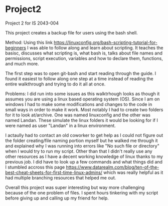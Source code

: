 # Project2
Project 2 for IS 2043-004

This project creates a backup file for users using the bash shell. 

Method:
Using this link https://linuxconfig.org/bash-scripting-tutorial-for-beginners I was able to follow along and learn about scripting. It teaches the basisc, discusses what scripting is, what bash is, talks about file names and permissions, script execution, variables and how to declare them, functions, and much more. 

The first step was to open git-bash and start reading through the guide. I found it easiest to follow along one step at a time instead of reading the entire walkthrough and trying to do it all at once.

Problems:
I did run into some issues as this walktrhough looks as though it assumes you are using a linux based operating system (OS). Since I am on windows I had to make some modifications and changes to the code in small ways in order to make it work. Most notably I had to create two folders for it to look at/archive. One was named linuxconfig and the other was named Landan. These simulate the linux folders it would be looking for if I were named as user "Landan" in a linux environment. 

I actaully had to contact an old coworker to get help as I could not figure out the folder creating/file naming portion myself but he walked me through it and explained why I was running into errors like "No such file or directory" when I would try to run my script. Other than that I didn't really use any other resources as I have a decent working knowledge of linux thanks to my previous job. I did have to look up a few commands and what things did and I stumbled accross this page https://www.datarealm.com/blog/ten-of-the-best-cheat-sheets-for-first-time-linux-admins/ which was really helpful as it had multiple branching resources that helped me out. 

Overall this project was super interesting but way more challenging because of the one problem of files. I spent hours tinkering with my script before giving up and calling up my friend for help. 
